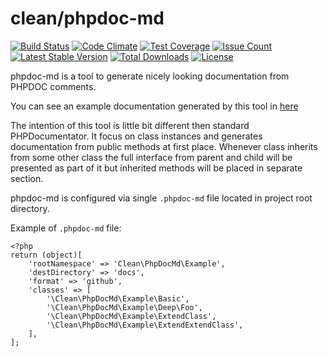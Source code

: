 # clean/phpdoc-md

[![Build Status](https://travis-ci.org/clean/phpdoc-md.svg?branch=master)](https://travis-ci.org/clean/phpdoc-md)
[![Code Climate](https://codeclimate.com/github/clean/phpdoc-md/badges/gpa.svg)](https://codeclimate.com/github/clean/phpdoc-md)
[![Test Coverage](https://codeclimate.com/github/clean/phpdoc-md/badges/coverage.svg)](https://codeclimate.com/github/clean/phpdoc-md/coverage)
[![Issue Count](https://codeclimate.com/github/clean/phpdoc-md/badges/issue_count.svg)](https://codeclimate.com/github/clean/phpdoc-md)
[![Latest Stable Version](https://poser.pugx.org/clean/phpdoc-md/v/stable)](https://packagist.org/packages/clean/phpdoc-md)
[![Total Downloads](https://poser.pugx.org/clean/phpdoc-md/downloads)](https://packagist.org/packages/clean/phpdoc-md)
[![License](https://poser.pugx.org/clean/phpdoc-md/license)](https://packagist.org/packages/clean/phpdoc-md)


phpdoc-md is a tool to generate nicely looking documentation from PHPDOC comments.

You can see an example documentation generated by this tool in [here](docs/README.md)

The intention of this tool is little bit different then standard PHPDocumentator.
It focus on class instances and generates documentation from public methods at first place.
Whenever class inherits from some other class the full interface from parent and child will be presented
as part of it but inherited methods will be placed in separate section. 

phpdoc-md is configured via single `.phpdoc-md` file located in project root directory.

Example of `.phpdoc-md` file:

```
<?php
return (object)[
    'rootNamespace' => 'Clean\PhpDocMd\Example',
    'destDirectory' => 'docs',
    'format' => 'github',
    'classes' => [
        '\Clean\PhpDocMd\Example\Basic',
        '\Clean\PhpDocMd\Example\Deep\Foo',
        '\Clean\PhpDocMd\Example\ExtendClass',
        '\Clean\PhpDocMd\Example\ExtendExtendClass',
    ],
];
```

